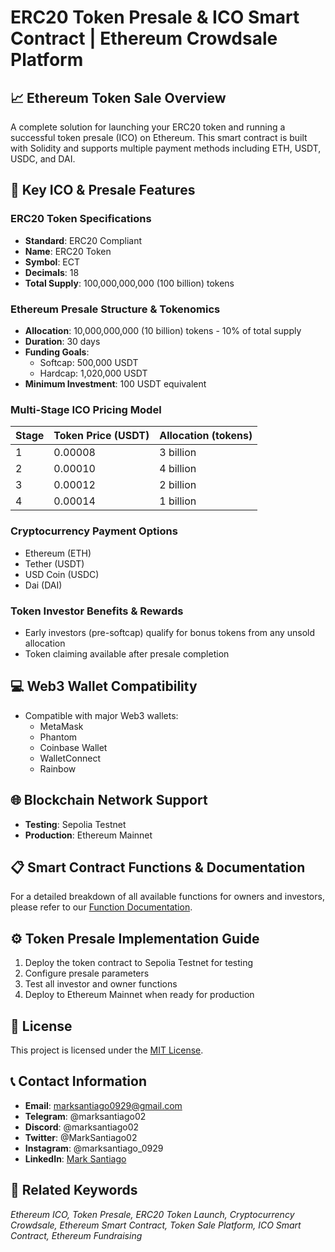 # ERC20 Token Presale & ICO Smart Contract | Ethereum Crowdsale Platform

## 📈 Ethereum Token Sale Overview
A complete solution for launching your ERC20 token and running a successful token presale (ICO) on Ethereum. This smart contract is built with Solidity and supports multiple payment methods including ETH, USDT, USDC, and DAI.

## 🚀 Key ICO & Presale Features

### ERC20 Token Specifications
- **Standard**: ERC20 Compliant
- **Name**: ERC20 Token
- **Symbol**: ECT
- **Decimals**: 18
- **Total Supply**: 100,000,000,000 (100 billion) tokens

### Ethereum Presale Structure & Tokenomics
- **Allocation**: 10,000,000,000 (10 billion) tokens - 10% of total supply
- **Duration**: 30 days
- **Funding Goals**:
  - Softcap: 500,000 USDT
  - Hardcap: 1,020,000 USDT
- **Minimum Investment**: 100 USDT equivalent

### Multi-Stage ICO Pricing Model
| Stage | Token Price (USDT) | Allocation (tokens) |
|-------|-------------------|---------------------|
| 1     | 0.00008           | 3 billion           |
| 2     | 0.00010           | 4 billion           |
| 3     | 0.00012           | 2 billion           |
| 4     | 0.00014           | 1 billion           |

### Cryptocurrency Payment Options
- Ethereum (ETH)
- Tether (USDT)
- USD Coin (USDC)
- Dai (DAI)

### Token Investor Benefits & Rewards
- Early investors (pre-softcap) qualify for bonus tokens from any unsold allocation
- Token claiming available after presale completion

## 💻 Web3 Wallet Compatibility
- Compatible with major Web3 wallets:
  - MetaMask
  - Phantom
  - Coinbase Wallet
  - WalletConnect
  - Rainbow

## 🌐 Blockchain Network Support
- **Testing**: Sepolia Testnet
- **Production**: Ethereum Mainnet

## 📋 Smart Contract Functions & Documentation
For a detailed breakdown of all available functions for owners and investors, please refer to our [Function Documentation](https://github.com/BTC415/ERC20-Token-Presale-smart-contract/blob/master/function_description.md).

## ⚙️ Token Presale Implementation Guide
1. Deploy the token contract to Sepolia Testnet for testing
2. Configure presale parameters
3. Test all investor and owner functions
4. Deploy to Ethereum Mainnet when ready for production

## 📜 License
This project is licensed under the [MIT License](./LICENSE).

## 📞 Contact Information
- **Email**: marksantiago0929@gmail.com
- **Telegram**: @marksantiago02
- **Discord**: @marksantiago02
- **Twitter**: @MarkSantiago02
- **Instagram**: @marksantiago_0929
- **LinkedIn**: [Mark Santiago](https://www.linkedin.com/in/mark-santiago-373172339/)

## 🔗 Related Keywords
<i>Ethereum ICO, Token Presale, ERC20 Token Launch, Cryptocurrency Crowdsale, Ethereum Smart Contract, Token Sale Platform, ICO Smart Contract, Ethereum Fundraising</i>
